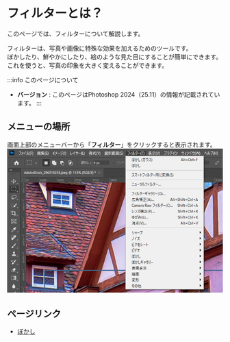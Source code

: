 # フィルターとは？

このページでは、フィルターについて解説します。  

フィルターは、写真や画像に特殊な効果を加えるためのツールです。  
ぼかしたり、鮮やかにしたり、絵のような見た目にすることが簡単にできます。  
これを使うと、写真の印象を大きく変えることができます。  

:::info このページについて

- **バージョン** : このページはPhotoshop 2024（25.11）の情報が記載されています。
:::

## メニューの場所

画面上部のメニューバーから「**フィルター**」をクリックすると表示されます。  
![filter_menu](filter_menu.png)

## ページリンク

- [ぼかし](bokeh/bokeh.md)
